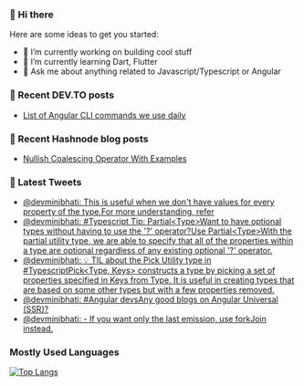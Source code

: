 ### 👋 Hi there

Here are some ideas to get you started:

- 🔭 I’m currently working on building cool stuff
- 🌱 I’m currently learning Dart, Flutter
- 💬 Ask me about anything related to Javascript/Typescript or Angular
<!-- - 📫 How to reach me: ...
- 😄 Pronouns: ...
- ⚡ Fun fact: ... -->

### 📖 Recent DEV.TO posts

<!-- DEVTO:START -->

- [List of Angular CLI commands we use daily](https://dev.to/devminibhati/list-of-angular-cli-commands-we-use-daily-1jab)
<!-- DEVTO:END -->

### 📖 Recent Hashnode blog posts

<!-- HASHNODE:START -->
- [Nullish Coalescing Operator With Examples](https://minibhati.hashnode.dev/nullish-coalescing-operator-with-examples)
<!-- HASHNODE:END -->

### 📱 Latest Tweets

<!-- TWITTER:START -->
- [@devminibhati: This is useful when we don&#39;t have values for every property of the type.For more understanding, refer](https://twitter.com/devminibhati/status/1516025880573001735)
- [@devminibhati: #Typescript Tip: Partial&lt;Type&gt;Want to have optional types without having to use the &#39;?&#39; operator?Use Partial&lt;Type&gt;With the partial utility type, we are able to specify that all of the properties within a type are optional regardless of any existing optional &#39;?&#39; operator.](https://twitter.com/devminibhati/status/1516025876181565440)
- [@devminibhati: 💡 TIL about the Pick Utility type in #TypescriptPick&lt;Type, Keys&gt; constructs a type by picking a set of properties specified in Keys from Type. It is useful in creating types that are based on some other types but with a few properties removed.](https://twitter.com/devminibhati/status/1511747620938874880)
- [@devminibhati: #Angular devsAny good blogs on Angular Universal &lpar;SSR&rpar;?](https://twitter.com/devminibhati/status/1511040909390999556)
- [@devminibhati: - If you want only the last emission, use forkJoin instead.](https://twitter.com/devminibhati/status/1510969896011984902)
<!-- TWITTER:END -->

### Mostly Used Languages

[![Top Langs](https://github-readme-stats.vercel.app/api/top-langs/?username=minibhati93&layout=compact)](https://github.com/minibhati93)
